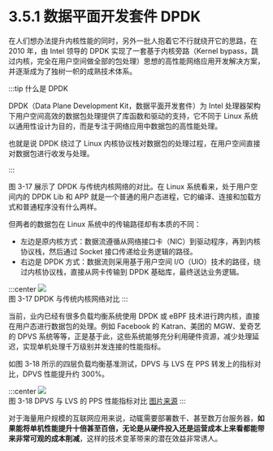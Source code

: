 # 3.5.1 数据平面开发套件 DPDK

在人们想办法提升内核性能的同时，另外一批人抱着它不行就绕开它的思路，在 2010 年，由 Intel 领导的 DPDK 实现了一套基于内核旁路（Kernel bypass，跳过内核，完全在用户空间做全部的包处理）思想的高性能网络应用开发解决方案，并逐渐成为了独树一帜的成熟技术体系。


:::tip 什么是 DPDK

DPDK（Data Plane Development Kit，数据平面开发套件）为 Intel 处理器架构下用户空间高效的数据包处理提供了库函数和驱动的支持，它不同于 Linux 系统以通用性设计为目的，而是专注于网络应用中数据包的高性能处理。

也就是说 DPDK 绕过了 Linux 内核协议栈对数据包的处理过程，在用户空间直接对数据包进行收发与处理。

:::

图 3-17 展示了 DPDK 与传统内核网络的对比。在 Linux 系统看来，处于用户空间内的 DPDK Lib 和 APP 就是一个普通的用户态进程，它的编译、连接和加载方式和普通程序没有什么两样。

但两者的数据包在 Linux 系统中的传输路径却有本质的不同：

- 左边是原内核方式：数据流遵循从网络接口卡（NIC）到驱动程序，再到内核协议栈，然后通过 Socket 接口传递给业务逻辑的路径。
- 右边是 DPDK 方式：数据流则采用基于用户空间 I/O（UIO）技术的路径，绕过内核协议栈，直接从网卡传输到 DPDK 基础库，最终送达业务逻辑。

:::center
  ![](../assets/dpdk.png)<br/>
 图 3-17 DPDK 与传统内核网络对比
:::

当前，业内已经有很多负载均衡系统使用 DPDK 或 eBPF 技术进行跨内核，直接在用户态进行数据包的处理。例如 Facebook 的 Katran、美团的 MGW、爱奇艺的 DPVS 系统等等，正是基于此，这些系统能够充分利用硬件资源，减少处理延迟，实现单机处理千万级别并发连接的性能指标。

如图 3-18 所示的四层负载均衡基准测试，DPVS 与 LVS 在 PPS 转发上的指标对比，DPVS 性能提升约 300%。

:::center
  ![](../assets/dpvs-performance.png)<br/>
 图 3-18 DPVS 与 LVS 的 PPS 性能指标对比 [图片来源](https://github.com/iqiyi/dpvs)
:::

对于海量用户规模的互联网应用来说，动辄需要部署数千、甚至数万台服务器，**如果能将单机性能提升十倍甚至百倍，无论是从硬件投入还是运营成本上来看都能带来非常可观的成本削减**，这样的技术变革带来的潜在效益非常诱人。